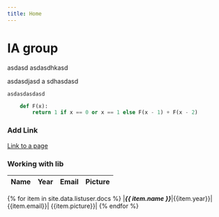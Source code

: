 ```yaml
---
title: Home
---
```



# IA group

asdasd
asdasdhkasd

asdasdjasd
a
sdhasdasd

	asdasdasdasd


```python
	def F(x):
		return 1 if x == 0 or x == 1 else F(x - 1) + F(x - 2)
```

### Add Link

[Link to a page](./about.html)

### Working with lib

| Name        | Year           | Email         |  Picture           |
| ------------- |:-------------:| :----------: | ------------------ |
{% for item in site.data.listuser.docs %}
|***{{ item.name }}***|{{item.year}}|{{item.email}}| {{item.picture}}|
{% endfor %}